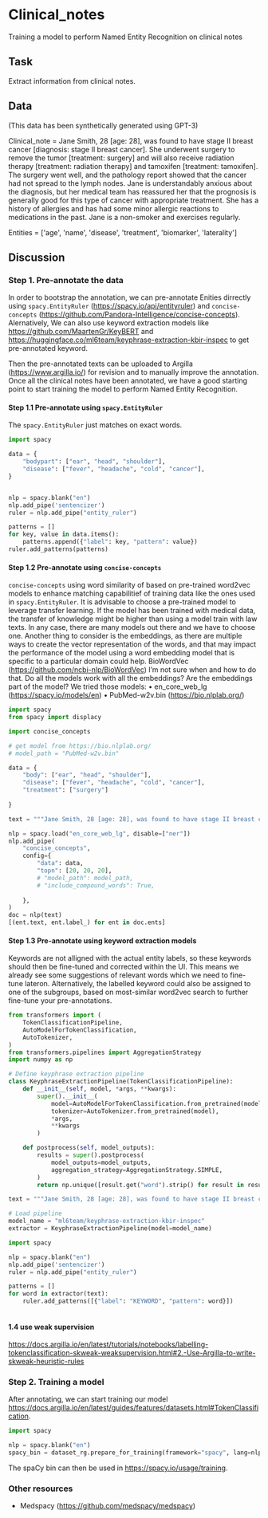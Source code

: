 # Clinical_notes
Training a model to perform Named Entity Recognition on clinical notes

## Task
Extract information from clinical notes.

## Data
(This data has been synthetically generated using GPT-3)

Clinical_note = Jane Smith, 28 [age: 28], was found to have stage II breast cancer [diagnosis: stage II breast cancer]. She underwent surgery to remove the tumor [treatment: surgery] and will also receive radiation therapy [treatment: radiation therapy] and tamoxifen [treatment: tamoxifen]. The surgery went well, and the pathology report showed that the cancer had not spread to the lymph nodes. Jane is understandably anxious about the diagnosis, but her medical team has reassured her that the prognosis is generally good for this type of cancer with appropriate treatment. She has a history of allergies and has had some minor allergic reactions to medications in the past. Jane is a non-smoker and exercises regularly.

Entities = ['age', 'name', 'disease', 'treatment', 'biomarker', 'laterality']

## Discussion

### Step 1. Pre-annotate the data
In order to bootstrap the annotation, we can pre-annotate Enities dirrectly using `spacy.EntityRuler` (https://spacy.io/api/entityruler) and  `concise-concepts` (https://github.com/Pandora-Intelligence/concise-concepts). Alernatively, We can also use keyword extraction models like https://github.com/MaartenGr/KeyBERT and https://huggingface.co/ml6team/keyphrase-extraction-kbir-inspec to get pre-annotated keyword. 

Then the pre-annotated texts can be uploaded to Argilla (https://www.argilla.io/) for revision and to manually improve the annotation. Once all the clinical notes have been annotated, we have a good starting point to start training the model to perform Named Entity Recognition. 

#### Step 1.1 Pre-annotate using `spacy.EntityRuler`

The `spacy.EntityRuler` just matches on exact words.
```python
import spacy

data = {
    "bodypart": ["ear", "head", "shoulder"],
    "disease": ["fever", "headache", "cold", "cancer"],
}


nlp = spacy.blank("en")
nlp.add_pipe('sentencizer')
ruler = nlp.add_pipe("entity_ruler")

patterns = []
for key, value in data.items():
    patterns.append({"label": key, "pattern": value})
ruler.add_patterns(patterns)
```

#### Step 1.2 Pre-annotate using `concise-concepts`

`concise-concepts` using word similarity of based on pre-trained word2vec models to enhance matching capabilitief of training data like the ones used in `spacy.EntityRuler`.
It is advisable to choose a pre-trained model to leverage transfer learning. If the model has been trained with medical data, the transfer of knowledge might be higher than using a model train with law texts. In any case, there are many models out there and we have to choose one. 
Another thing to consider is the embeddings, as there are multiple ways to create the vector representation of the words, and that may impact the performance of the model using a word embedding model that is specific to a particular domain could help. BioWordVec (https://github.com/ncbi-nlp/BioWordVec) I’m not sure when and how to do that. Do all the models work with all the embeddings? Are the embeddings part of the model?
We tried those models:
•	en_core_web_lg (https://spacy.io/models/en)
•	PubMed-w2v.bin (https://bio.nlplab.org/)

```python
import spacy
from spacy import displacy

import concise_concepts

# get model from https://bio.nlplab.org/
# model_path = "PubMed-w2v.bin"

data = {
    "body": ["ear", "head", "shoulder"],
    "disease": ["fever", "headache", "cold", "cancer"],
    "treatment": ["surgery"]
    
}

text = """Jane Smith, 28 [age: 28], was found to have stage II breast cancer [diagnosis: stage II breast cancer]. She underwent surgery to remove the tumor [treatment: surgery] and will also receive radiation therapy [treatment: radiation therapy] and tamoxifen [treatment: tamoxifen]. The surgery went well, and the pathology report showed that the cancer had not spread to the lymph nodes. Jane is understandably anxious about the diagnosis, but her medical team has reassured her that the prognosis is generally good for this type of cancer with appropriate treatment. She has a history of allergies and has had some minor allergic reactions to medications in the past. Jane is a non-smoker and exercises regularly."""

nlp = spacy.load("en_core_web_lg", disable=["ner"])
nlp.add_pipe(
    "concise_concepts",
    config={
        "data": data,
        "topn": [20, 20, 20],
        # "model_path": model_path,
        # "include_compound_words": True,
        
    },
)
doc = nlp(text)
[(ent.text, ent.label_) for ent in doc.ents]
```

#### Step 1.3 Pre-annotate using keyword extraction models

Keywords are not alligned with the actual entity labels, so these keywords should then be fine-tuned and corrected within the UI. This means we already see some suggestions of relevant words which we need to fine-tune lateron. Alternatively, the labelled keyword could also be assigned to one of the subgroups, based on most-similar word2vec search to further fine-tune your pre-annotations.

```python
from transformers import (
    TokenClassificationPipeline,
    AutoModelForTokenClassification,
    AutoTokenizer,
)
from transformers.pipelines import AggregationStrategy
import numpy as np

# Define keyphrase extraction pipeline
class KeyphraseExtractionPipeline(TokenClassificationPipeline):
    def __init__(self, model, *args, **kwargs):
        super().__init__(
            model=AutoModelForTokenClassification.from_pretrained(model),
            tokenizer=AutoTokenizer.from_pretrained(model),
            *args,
            **kwargs
        )

    def postprocess(self, model_outputs):
        results = super().postprocess(
            model_outputs=model_outputs,
            aggregation_strategy=AggregationStrategy.SIMPLE,
        )
        return np.unique([result.get("word").strip() for result in results])

text = """Jane Smith, 28 [age: 28], was found to have stage II breast cancer [diagnosis: stage II breast cancer]. She underwent surgery to remove the tumor [treatment: surgery] and will also receive radiation therapy [treatment: radiation therapy] and tamoxifen [treatment: tamoxifen]. The surgery went well, and the pathology report showed that the cancer had not spread to the lymph nodes. Jane is understandably anxious about the diagnosis, but her medical team has reassured her that the prognosis is generally good for this type of cancer with appropriate treatment. She has a history of allergies and has had some minor allergic reactions to medications in the past. Jane is a non-smoker and exercises regularly."""

# Load pipeline
model_name = "ml6team/keyphrase-extraction-kbir-inspec"
extractor = KeyphraseExtractionPipeline(model=model_name)

import spacy

nlp = spacy.blank("en")
nlp.add_pipe('sentencizer')
ruler = nlp.add_pipe("entity_ruler")

patterns = []
for word in extractor(text):
    ruler.add_patterns([{"label": "KEYWORD", "pattern": word}])
    
```

#### 1.4 use weak supervision

https://docs.argilla.io/en/latest/tutorials/notebooks/labelling-tokenclassification-skweak-weaksupervision.html#2.-Use-Argilla-to-write-skweak-heuristic-rules

### Step 2. Training a model

After annotating, we can start training our model https://docs.argilla.io/en/latest/guides/features/datasets.html#TokenClassification.

```python
import spacy

nlp = spacy.blank("en")
spacy_bin = dataset_rg.prepare_for_training(framework="spacy", lang=nlp)
```

The spaCy bin can then be used in https://spacy.io/usage/training.

### Other resources
- Medspacy (https://github.com/medspacy/medspacy)
